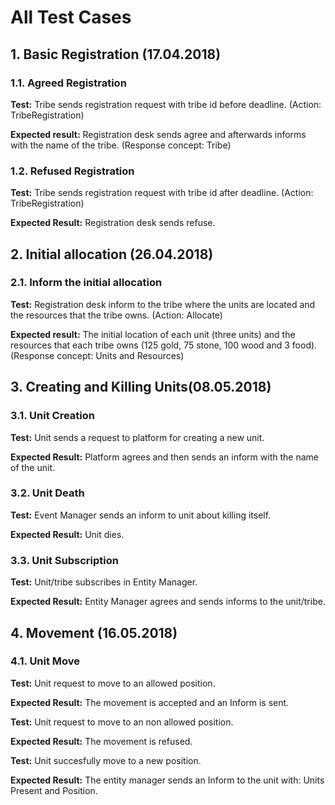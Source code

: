 # All Test Cases
## 1. Basic Registration (17.04.2018)
### 1.1. Agreed Registration
   **Test:** Tribe sends registration request with tribe id before deadline. (Action: TribeRegistration)
   
   **Expected result:** Registration desk sends agree and afterwards informs with the name of the tribe. (Response concept: Tribe)
### 1.2. Refused Registration
   **Test:** Tribe sends registration request with tribe id after deadline. (Action: TribeRegistration)

   **Expected Result:** Registration desk sends refuse.
## 2. Initial allocation (26.04.2018)
### 2.1. Inform the initial allocation 
   **Test:** Registration desk inform to the tribe where the units are located and the resources that the tribe owns. (Action: Allocate)
   
   **Expected result:** The initial location of each unit (three units) and the resources that each tribe owns (125 gold, 75 stone, 100 wood and 3 food). (Response concept: Units and Resources)
## 3. Creating and Killing Units(08.05.2018)
### 3.1. Unit Creation
**Test:** Unit sends a request to platform for creating a new unit.

**Expected Result:** Platform agrees and then sends an inform with the name of the unit.
### 3.2. Unit Death
**Test:** Event Manager sends an inform to unit about killing itself.

**Expected Result:** Unit dies.
### 3.3. Unit Subscription
**Test:** Unit/tribe subscribes in Entity Manager.

**Expected Result:** Entity Manager agrees and sends informs to the unit/tribe.


## 4. Movement (16.05.2018)
### 4.1. Unit Move

**Test:** Unit request to move to an allowed position.

**Expected Result:** The movement is accepted and an Inform is sent.

**Test:** Unit request to move to an non allowed position.

**Expected Result:** The movement is refused.

**Test:** Unit succesfully move to a new position.

**Expected Result:** The entity manager sends an Inform to the unit with: Units Present and Position.
